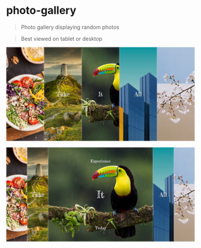 # photo-gallery
> Photo gallery displaying random photos

> Best viewed on tablet or desktop


![](https://github.com/TwoTurtles/photo-gallery/blob/main/screenshot-photo-gallery-2.png)

![](https://github.com/TwoTurtles/photo-gallery/blob/main/screenshot-photo-gallery-1.png)
